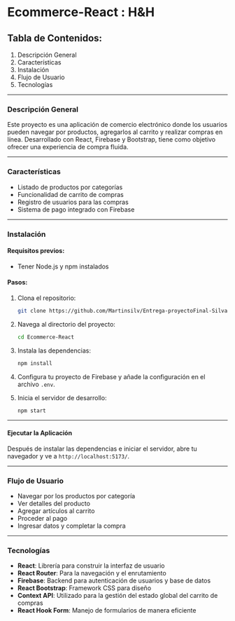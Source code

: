 # Ecommerce-React : H&H

## Tabla de Contenidos:
1. Descripción General
2. Características
3. Instalación
4. Flujo de Usuario
5. Tecnologías

---

### Descripción General

Este proyecto es una aplicación de comercio electrónico donde los usuarios pueden navegar por productos, agregarlos al carrito y realizar compras en línea. Desarrollado con React, Firebase y Bootstrap, tiene como objetivo ofrecer una experiencia de compra fluida.

---

### Características

- Listado de productos por categorías
- Funcionalidad de carrito de compras
- Registro de usuarios para las compras
- Sistema de pago integrado con Firebase

---

### Instalación

#### Requisitos previos:
- Tener Node.js y npm instalados

#### Pasos:

1. Clona el repositorio:

    ```bash
    git clone https://github.com/Martinsilv/Entrega-proyectoFinal-Silva-Martin
    ```

2. Navega al directorio del proyecto:

    ```bash
    cd Ecommerce-React
    ```

3. Instala las dependencias:

    ```bash
    npm install
    ```

4. Configura tu proyecto de Firebase y añade la configuración en el archivo `.env`.


5. Inicia el servidor de desarrollo:

    ```bash
    npm start
    ```

---

#### Ejecutar la Aplicación
Después de instalar las dependencias e iniciar el servidor, abre tu navegador y ve a `http://localhost:5173/`.

---

### Flujo de Usuario

- Navegar por los productos por categoría
- Ver detalles del producto
- Agregar artículos al carrito
- Proceder al pago
- Ingresar datos y completar la compra

---

### Tecnologías

- **React**: Librería para construir la interfaz de usuario
- **React Router**: Para la navegación y el enrutamiento
- **Firebase**: Backend para autenticación de usuarios y base de datos
- **React Bootstrap**: Framework CSS para diseño
- **Context API**: Utilizado para la gestión del estado global del carrito de compras
- **React Hook Form**: Manejo de formularios de manera eficiente

